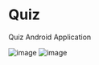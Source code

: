 # Quiz
Quiz Android Application

![image](https://user-images.githubusercontent.com/62156095/176448369-69e81111-23a2-4367-bcc3-109f5f951593.png)
![image](https://user-images.githubusercontent.com/62156095/176448726-8440e607-9189-444e-ab41-4f50881b0980.png)

